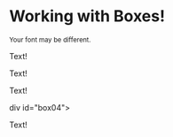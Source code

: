 <!DOCTYPE html>
<html lang="en">
  <head>
    <meta charset="UTF-8" />
    <title>Box Model</title>
    <link href="css/style.css" rel="stylesheet" />
  </head>

  <body>
    <h1>Working with Boxes!</h1>
    <p><small>Your font may be different.</small></p>

  <div id="box01">
      <p>Text!</p>
    </div>

  <div id="box02">
      <p>Text!</p>
    </div>

  <div id="box03">
      <p>Text!</p>
    </div>

   div id="box04">
      <p>Text!</p>
    </div>

  </body>
</html>
